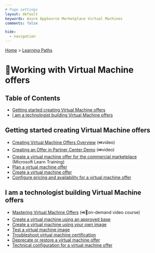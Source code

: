 ```yaml
---
# Page settings
layout: default
keywords: Azure AppSource Marketplace Virtual Machines
comments: false

hide:
  - navigation
---
```


[Home](../index.md) > [Learning Paths](./index.md)

# 🚦Working with Virtual Machine offers

## Table of Contents

<!-- no toc -->
- [Getting started creating Virtual Machine offers](#getting-started-creating-virtual-machine-offers)
- [I am a technologist building Virtual Machine offers](#i-am-a-technologist-building-virtual-machine-offers)

## Getting started creating Virtual Machine offers

- [Creating Virtual Machine Offers Overview](https://microsoft.github.io/Mastering-the-Marketplace/vm/#creating-virtual-machine-offers-overview) (⏯️video)
- [Creating an Offer in Partner Center Demo](https://microsoft.github.io/Mastering-the-Marketplace/vm/#creating-and-customizing-a-virtual-machine-demo) (⏯️video)
- [Create a virtual machine offer for the commercial marketplace](https://learn.microsoft.com/en-us/training/modules/create-vm-offer-commercial-marketplace/) (Microsoft Learn Training)
- [Plan a virtual machine offer](https://docs.microsoft.com/azure/marketplace/marketplace-virtual-machines)
- [Create a virtual machine offer](https://docs.microsoft.com/azure/marketplace/azure-vm-offer-setup)
- [Configure pricing and availability for a virtual machine offer](https://docs.microsoft.com/azure/marketplace/azure-vm-plan-pricing-and-availability)

## I am a technologist building Virtual Machine offers

- [Mastering Virtual Machine Offers](https://microsoft.github.io/Mastering-the-Marketplace/vm/) (⏯️🧪on-demand video course)
- [Create a virtual machine using an approved base](https://docs.microsoft.com/azure/marketplace/azure-vm-use-approved-base)
- [Create a virtual machine using your own image](https://docs.microsoft.com/azure/marketplace/azure-vm-use-own-image)
- [Test a virtual machine image](https://docs.microsoft.com/azure/marketplace/azure-vm-image-test)
- [Troubleshoot virtual machine certification](https://docs.microsoft.com/azure/marketplace/azure-vm-certification-faq)
- [Deprecate or restore a virtual machine offer](https://docs.microsoft.com/azure/marketplace/deprecate-vm)
- [Technical configuration for a virtual machine offer](https://docs.microsoft.com/azure/marketplace/azure-vm-plan-technical-configuration)

